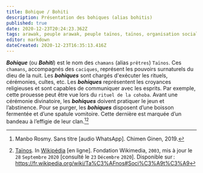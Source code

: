 ```yaml
---
title: Bohique / Bohiti
description: Présentation des bohiques (alias bohitis)
published: true
date: 2020-12-23T20:24:23.362Z
tags: arawak, peuple arawak, peuple taïnos, taïnos, organisation sociale taïnos, bohique, bohiti, chaman, prêtre, organisation sociale arawak
editor: markdown
dateCreated: 2020-12-23T16:35:13.416Z
---
```


***Bohique*** (ou ***Bohiti***) est le nom des `chamans` (alias `prêtres`) `Taïnos`. Ces `chamans`, accompagnés des `caciques`, représent les pouvoirs surnaturels du dieu de la nuit. Les ***bohiques*** sont chargés d'exécuter les rituels, cérémonies, cultes, etc. 
Les ***bohiques*** représentent les croyances religieuses et sont capables de communiquer avec les esprits. Par exemple, cette prouesse peut être vue lors du `rituel de la cohoba`.
Avant une cérémonie divinatoire, les ***bohiques*** doivent pratiquer le jeun et l’abstinence.
Pour se purger, les ***bohiques*** disposent d’une boisson fermentée et d’une spatule vomitoire. Cette dernière est marquée d’un bandeau à l’effigie de leur clan.[^1][^3]


[^1]: Manbo Rosmy. Sans titre [audio WhatsApp]. Chimen Ginen, 2019.

[^3]: [Taïnos](https://fr.wikipedia.org/wiki/Ta%C3%AFnos#Soci%C3%A9t%C3%A9). In [Wikipédia](https://wikipedia.org) [en ligne]. Fondation Wikimedia, `2003`, mis à jour le `28` `Septembre` `2020` [consulté le `23` `Décembre` `2020`]. Disponible sur : https://fr.wikipedia.org/wiki/Ta%C3%AFnos#Soci%C3%A9t%C3%A9
